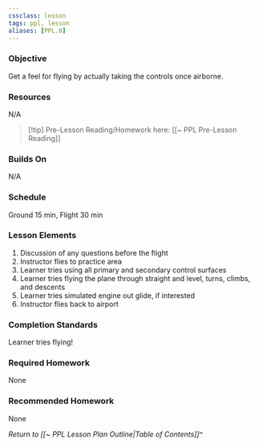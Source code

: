 ```yaml
---
cssclass: lesson
tags: ppl, lesson
aliases: [PPL.0]
---
```

### Objective
Get a feel for flying by actually taking the controls once airborne.

### Resources
N/A

> [!tip] Pre-Lesson Reading/Homework here: [[~ PPL Pre-Lesson Reading]]

### Builds On
N/A

### Schedule
Ground 15 min, Flight 30 min

### Lesson Elements
1. Discussion of any questions before the flight
2. Instructor flies to practice area
3. Learner tries using all primary and secondary control surfaces
4. Learner tries flying the plane through straight and level, turns, climbs, and descents
5. Learner tries simulated engine out glide, if interested
6. Instructor flies back to airport

### Completion Standards
Learner tries flying!

### Required Homework
None

### Recommended Homework
None

*Return to [[~ PPL Lesson Plan Outline|Table of Contents]]^*